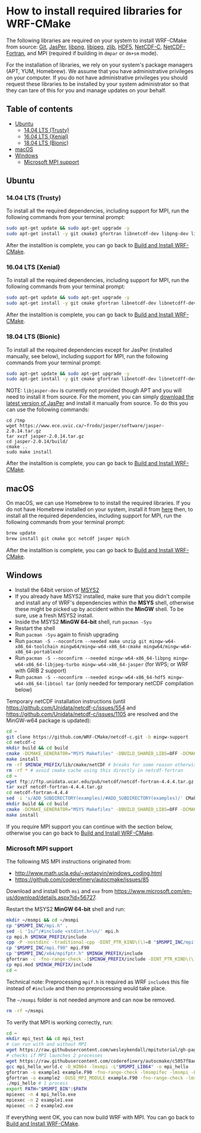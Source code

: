 # How to install required libraries for WRF-CMake
The following libraries are required on your system to install WRF-CMake from source: [Git](https://git-scm.com/), [JasPer](https://www.ece.uvic.ca/~frodo/jasper/), [libpng](http://www.libpng.org/pub/png/libpng.html), [libjpeg](http://libjpeg.sourceforge.net/), [zlib](https://zlib.net/), [HDF5](https://support.hdfgroup.org/HDF5/), [NetCDF-C](https://www.unidata.ucar.edu/downloads/netcdf/index.jsp), [NetCDF-Fortran](https://www.unidata.ucar.edu/downloads/netcdf/index.jsp), and MPI (required if building in `dmpar` or `dm+sm` mode).

For the installation of libraries, we rely on your system's package managers (APT, YUM, Homebrew). We assume that you have administrative privileges on your computer. If you do not have administrative privileges you should request these libraries to be installed by your system administrator so that they can tare of this for you and manage updates on your behalf.

## Table of contents
- [Ubuntu](#ubuntu)
    - [14.04 LTS (Trusty)](#14.04-lts-(trusty))
    - [16.04 LTS (Xenial)](#16.04-lts-(xenial))
    - [18.04 LTS (Bionic)](#18.04-lts-(bionic))
- [macOS](#macOS)
- [Windows](#windows)
    - [Microsoft MPI support](#microsoft-mpi-support)

## Ubuntu

### 14.04 LTS (Trusty)
To install all the required dependencies, including support for MPI, run the following commands from your terminal prompt:

```sh
sudo apt-get update && sudo apt-get upgrade -y
sudo apt-get install -y git cmake3 gfortran libnetcdf-dev libpng-dev libjasper-dev libmpich-dev
```

After the installtion is complete, you can go back to [Build and Install WRF-CMake](README_CMAKE_INSTALL.md#build-and-install-wrf-cmake).

### 16.04 LTS (Xenial)
To install all the required dependencies, including support for MPI, run the following commands from your terminal prompt:

```sh
sudo apt-get update && sudo apt-get upgrade -y
sudo apt-get install -y git cmake gfortran libnetcdf-dev libnetcdff-dev libpng-dev libjasper-dev libjpeg-dev zlib1g-dev libmpich-dev
```

After the installtion is complete, you can go back to [Build and Install WRF-CMake](README_CMAKE_INSTALL.md#build-and-install-wrf-cmake).

### 18.04 LTS (Bionic)

To install all the required dependencies except for JasPer (installed manually, see below), including support for MPI, run the following commands from your terminal prompt:

```sh
sudo apt-get update && sudo apt-get upgrade -y
sudo apt-get install -y git cmake gfortran libnetcdf-dev libnetcdff-dev libpng-dev libjpeg-dev zlib1g-dev libmpich-dev
```

NOTE: `libjasper-dev` is currently not provided though APT and you will need to install it from source. For the moment, you can simply [download the latest version of JasPer](https://www.ece.uvic.ca/~frodo/jasper/#download) and install it manually from source. To do this you can use the following commands:

```
cd /tmp
wget https://www.ece.uvic.ca/~frodo/jasper/software/jasper-2.0.14.tar.gz
tar xvzf jasper-2.0.14.tar.gz
cd jasper-2.0.14/build/
cmake ..
sudo make install
```

After the installtion is complete, you can go back to [Build and Install WRF-CMake](README_CMAKE_INSTALL.md#build-and-install-wrf-cmake).

## macOS

On macOS, we can use Homebrew to to install the required libraries. If you do not have Homebrew installed on your system, install it from [here](https://brew.sh/) then, to install all the required dependencies, including support for MPI, run the following commands from your terminal prompt:

```sh
brew update
brew install git cmake gcc netcdf jasper mpich
```

After the installtion is complete, you can go back to [Build and Install WRF-CMake](README_CMAKE_INSTALL.md#build-and-install-wrf-cmake).

## Windows
- Install the 64bit version of [MSYS2](http://www.msys2.org/)
- If you already have MSYS2 installed, make sure that you didn't compile and install any of WRF's dependencies within the **MSYS** shell, otherwise these might be picked up by accident within the **MinGW** shell. To be sure, use a fresh MSYS2 install.
- Inside the MSYS2 **MinGW 64-bit** shell, run `pacman -Syu`
- Restart the shell
- Run `pacman -Syu` again to finish upgrading
- Run `pacman -S --noconfirm --needed make unzip git mingw-w64-x86_64-toolchain mingw64/mingw-w64-x86_64-cmake mingw64/mingw-w64-x86_64-portablexdr`
- Run `pacman -S --noconfirm --needed mingw-w64-x86_64-libpng mingw-w64-x86_64-libjpeg-turbo mingw-w64-x86_64-jasper` (for WPS; or WRF with GRIB 2 support)
- Run `pacman -S --noconfirm --needed mingw-w64-x86_64-hdf5 mingw-w64-x86_64-libtool tar` (only needed for temporary netCDF compilation below)

Temporary netCDF installation instructions (until https://github.com/Unidata/netcdf-c/issues/554 and https://github.com/Unidata/netcdf-c/issues/1105 are resolved and the MinGW-w64 package is updated):
```sh
cd ~
git clone https://github.com/WRF-CMake/netcdf-c.git -b mingw-support
cd netcdf-c
mkdir build && cd build
cmake -DCMAKE_GENERATOR="MSYS Makefiles" -DBUILD_SHARED_LIBS=OFF -DCMAKE_BUILD_TYPE=Release -DBUILD_TESTING=OFF -DENABLE_TESTS=OFF -DENABLE_DAP=FALSE -DNC_FIND_SHARED_LIBS=OFF -DBUILD_UTILITIES=OFF -DENABLE_EXAMPLES=OFF -DCMAKE_INSTALL_PREFIX=$MINGW_PREFIX ..
make install
rm -rf $MINGW_PREFIX/lib/cmake/netCDF # breaks for some reason otherwise in netcdf-fortran
rm -rf * # avoid cmake cache using this directly in netcdf-fortran
cd ~
wget ftp://ftp.unidata.ucar.edu/pub/netcdf/netcdf-fortran-4.4.4.tar.gz
tar xvzf netcdf-fortran-4.4.4.tar.gz
cd netcdf-fortran-4.4.4
sed -i 's/ADD_SUBDIRECTORY(examples)/#ADD_SUBDIRECTORY(examples)/' CMakeLists.txt
mkdir build && cd build
cmake -DCMAKE_GENERATOR="MSYS Makefiles" -DBUILD_SHARED_LIBS=OFF -DCMAKE_BUILD_TYPE=Release -DENABLE_TESTS=OFF -DCMAKE_INSTALL_PREFIX=$MINGW_PREFIX ..
make install
```

If you require MPI support you can continue with the section below, otherwise you can go back to [Build and Install WRF-CMake](README_CMAKE_INSTALL.md#build-and-install-wrf-cmake).

### Microsoft MPI support
The following MS MPI instructions originated from:
- http://www.math.ucla.edu/~wotaoyin/windows_coding.html
- https://github.com/coderefinery/autocmake/issues/85

Download and install both `msi` and `exe` from https://www.microsoft.com/en-us/download/details.aspx?id=56727.

Restart the MSYS2 **MinGW 64-bit** shell and run:
```sh
mkdir ~/msmpi && cd ~/msmpi
cp "$MSMPI_INC/mpi.h" .
sed -i '1s/^/#include <stdint.h>\n/' mpi.h
cp mpi.h $MINGW_PREFIX/include
cpp -P -nostdinc -traditional-cpp -DINT_PTR_KIND\(\)=8 "$MSMPI_INC/mpif.h" > $MINGW_PREFIX/include/mpif.h
cp "$MSMPI_INC/mpi.f90" mpi.F90
cp "$MSMPI_INC/x64/mpifptr.h" $MINGW_PREFIX/include
gfortran -c -fno-range-check -I$MINGW_PREFIX/include -DINT_PTR_KIND\(\)=8 mpi.F90
cp mpi.mod $MINGW_PREFIX/include
cd ~
```

Technical note: Preprocessing `mpif.h` is required as WRF `include`s this file instead of `#include` and then no preprocessing would take place.

The `~/msmpi` folder is not needed anymore and can now be removed.
```sh
rm -rf ~/msmpi
```

To verify that MPI is working correctly, run:
```sh
cd ~
mkdir mpi_test && cd mpi_test
# can run with and without MPI
wget https://raw.githubusercontent.com/wesleykendall/mpitutorial/gh-pages/tutorials/mpi-hello-world/code/mpi_hello_world.c
# checks if MPI launches 2 processes
wget https://raw.githubusercontent.com/coderefinery/autocmake/c5057f8aee65/test/fc_mpi/src/example.F90
gcc mpi_hello_world.c -D_WIN64 -lmsmpi -L"$MSMPI_LIB64" -o mpi_hello
gfortran -o example1 example.F90 -fno-range-check -lmsmpifec -lmsmpi -L"$MSMPI_LIB64" -I$MINGW_PREFIX/include
gfortran -o example2 -DUSE_MPI_MODULE example.F90 -fno-range-check -lmsmpifec -lmsmpi -L"$MSMPI_LIB64" -I$MINGW_PREFIX/include
./mpi_hello # 1 process
export PATH="$MSMPI_BIN":$PATH
mpiexec -n 4 mpi_hello.exe
mpiexec -n 2 example1.exe
mpiexec -n 2 example2.exe
```

If everything went OK, you can now build WRF with MPI. You can go back to [Build and Install WRF-CMake](README_CMAKE_INSTALL.md#build-and-install-wrf-cmake).